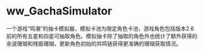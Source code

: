 # ww_GachaSimulator
一个游戏“鸣潮”的抽卡模拟器，模拟卡池为限定角色卡池，游戏角色包括版本2.6前的所有五星和四星可抽取角色。模拟抽卡除了抽取的角色外也统计了额外获得的余波珊瑚和残振珊瑚，更新角色初始的共鸣链获得更准确的珊瑚获取情况。
